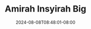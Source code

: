 --- 
title: "Amirah Insyirah Big"
description: "  bokep Amirah Insyirah Big durasi panjang   terbaru"
date: 2024-08-08T08:48:01-08:00
file_code: "ughlbnt3aap6"
draft: false
cover: "fed0ue6hzhhzere9.jpg"
tags: ["Amirah", "Insyirah", "Big", "bokep-indo", "bokep-viral", "bokep-ig"]
length: 14
fld_id: "1483924"
foldername: "Amirah insyirah"
categories: ["Amirah insyirah"]
views: 0
---